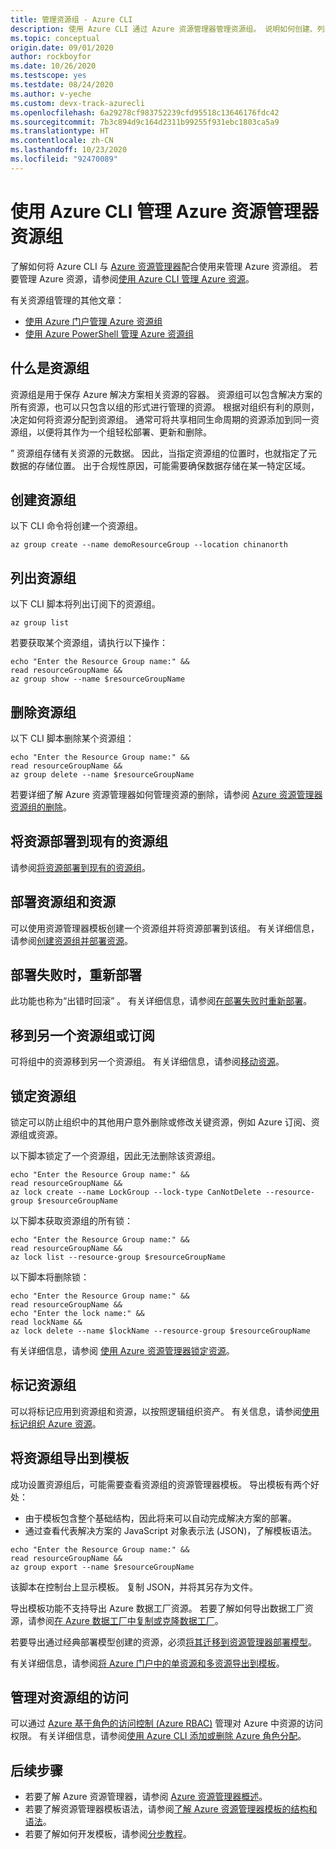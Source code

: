 ```yaml
---
title: 管理资源组 - Azure CLI
description: 使用 Azure CLI 通过 Azure 资源管理器管理资源组。 说明如何创建、列出和删除资源组。
ms.topic: conceptual
origin.date: 09/01/2020
author: rockboyfor
ms.date: 10/26/2020
ms.testscope: yes
ms.testdate: 08/24/2020
ms.author: v-yeche
ms.custom: devx-track-azurecli
ms.openlocfilehash: 6a29278cf983752239cfd95518c13646176fdc42
ms.sourcegitcommit: 7b3c894d9c164d2311b99255f931ebc1803ca5a9
ms.translationtype: HT
ms.contentlocale: zh-CN
ms.lasthandoff: 10/23/2020
ms.locfileid: "92470089"
---
```

<!--Verfiy successfully-->
# <a name="manage-azure-resource-manager-resource-groups-by-using-azure-cli"></a>使用 Azure CLI 管理 Azure 资源管理器资源组

了解如何将 Azure CLI 与 [Azure 资源管理器](overview.md)配合使用来管理 Azure 资源组。 若要管理 Azure 资源，请参阅[使用 Azure CLI 管理 Azure 资源](manage-resources-cli.md)。

有关资源组管理的其他文章：

- [使用 Azure 门户管理 Azure 资源组](manage-resources-portal.md)
- [使用 Azure PowerShell 管理 Azure 资源组](manage-resources-powershell.md)

## <a name="what-is-a-resource-group"></a>什么是资源组

资源组是用于保存 Azure 解决方案相关资源的容器。 资源组可以包含解决方案的所有资源，也可以只包含以组的形式进行管理的资源。 根据对组织有利的原则，决定如何将资源分配到资源组。 通常可将共享相同生命周期的资源添加到同一资源组，以便将其作为一个组轻松部署、更新和删除。

” 资源组存储有关资源的元数据。 因此，当指定资源组的位置时，也就指定了元数据的存储位置。 出于合规性原因，可能需要确保数据存储在某一特定区域。

<!--MOONCAKE: DUPLICATE ON The resource group stores metadata about the resources. When you specify a location for the resource group, you're specifying where that metadata is stored.-->

## <a name="create-resource-groups"></a>创建资源组

以下 CLI 命令将创建一个资源组。

```azurecli
az group create --name demoResourceGroup --location chinanorth
```

## <a name="list-resource-groups"></a>列出资源组

以下 CLI 脚本将列出订阅下的资源组。

```azurecli
az group list
```

若要获取某个资源组，请执行以下操作：

```azurecli
echo "Enter the Resource Group name:" &&
read resourceGroupName &&
az group show --name $resourceGroupName
```

## <a name="delete-resource-groups"></a>删除资源组

以下 CLI 脚本删除某个资源组：

```azurecli
echo "Enter the Resource Group name:" &&
read resourceGroupName &&
az group delete --name $resourceGroupName
```

若要详细了解 Azure 资源管理器如何管理资源的删除，请参阅 [Azure 资源管理器资源组的删除](delete-resource-group.md)。

## <a name="deploy-resources-to-an-existing-resource-group"></a>将资源部署到现有的资源组

请参阅[将资源部署到现有的资源组](manage-resources-cli.md#deploy-resources-to-an-existing-resource-group)。

## <a name="deploy-a-resource-group-and-resources"></a>部署资源组和资源

可以使用资源管理器模板创建一个资源组并将资源部署到该组。 有关详细信息，请参阅[创建资源组并部署资源](../templates/deploy-to-subscription.md#resource-groups)。

## <a name="redeploy-when-deployment-fails"></a>部署失败时，重新部署

此功能也称为“出错时回滚”  。 有关详细信息，请参阅[在部署失败时重新部署](../templates/rollback-on-error.md)。

## <a name="move-to-another-resource-group-or-subscription"></a>移到另一个资源组或订阅

可将组中的资源移到另一个资源组。 有关详细信息，请参阅[移动资源](manage-resources-cli.md#move-resources)。

## <a name="lock-resource-groups"></a>锁定资源组

锁定可以防止组织中的其他用户意外删除或修改关键资源，例如 Azure 订阅、资源组或资源。 

以下脚本锁定了一个资源组，因此无法删除该资源组。

```azurecli
echo "Enter the Resource Group name:" &&
read resourceGroupName &&
az lock create --name LockGroup --lock-type CanNotDelete --resource-group $resourceGroupName  
```

以下脚本获取资源组的所有锁：

```azurecli
echo "Enter the Resource Group name:" &&
read resourceGroupName &&
az lock list --resource-group $resourceGroupName  
```

以下脚本将删除锁：

```azurecli
echo "Enter the Resource Group name:" &&
read resourceGroupName &&
echo "Enter the lock name:" &&
read lockName &&
az lock delete --name $lockName --resource-group $resourceGroupName
```

有关详细信息，请参阅 [使用 Azure 资源管理器锁定资源](lock-resources.md)。

## <a name="tag-resource-groups"></a>标记资源组

可以将标记应用到资源组和资源，以按照逻辑组织资产。 有关信息，请参阅[使用标记组织 Azure 资源](tag-resources.md#azure-cli)。

## <a name="export-resource-groups-to-templates"></a>将资源组导出到模板

成功设置资源组后，可能需要查看资源组的资源管理器模板。 导出模板有两个好处：

- 由于模板包含整个基础结构，因此将来可以自动完成解决方案的部署。
- 通过查看代表解决方案的 JavaScript 对象表示法 (JSON)，了解模板语法。

```azurecli
echo "Enter the Resource Group name:" &&
read resourceGroupName &&
az group export --name $resourceGroupName  
```

该脚本在控制台上显示模板。  复制 JSON，并将其另存为文件。

导出模板功能不支持导出 Azure 数据工厂资源。 若要了解如何导出数据工厂资源，请参阅[在 Azure 数据工厂中复制或克隆数据工厂](../../data-factory/copy-clone-data-factory.md)。

若要导出通过经典部署模型创建的资源，必须[将其迁移到资源管理器部署模型](../../virtual-machines/windows/migration-classic-resource-manager-overview.md)。

有关详细信息，请参阅[将 Azure 门户中的单资源和多资源导出到模板](../templates/export-template-portal.md)。

## <a name="manage-access-to-resource-groups"></a>管理对资源组的访问

可以通过 [Azure 基于角色的访问控制 (Azure RBAC)](../../role-based-access-control/overview.md) 管理对 Azure 中资源的访问权限。 有关详细信息，请参阅[使用 Azure CLI 添加或删除 Azure 角色分配](../../role-based-access-control/role-assignments-cli.md)。

## <a name="next-steps"></a>后续步骤

- 若要了解 Azure 资源管理器，请参阅 [Azure 资源管理器概述](overview.md)。
- 若要了解资源管理器模板语法，请参阅[了解 Azure 资源管理器模板的结构和语法](../templates/template-syntax.md)。
- 若要了解如何开发模板，请参阅[分步教程](../index.yml)。

<!--Not Available on [template reference](https://docs.microsoft.com/azure/templates/)-->
<!-- Update_Description: update meta properties, wording update, update link -->